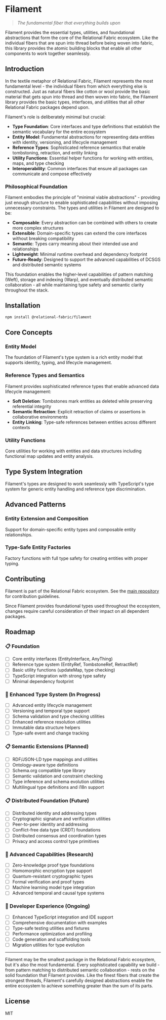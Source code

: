 # Filament

> *The fundamental fiber that everything builds upon*

Filament provides the essential types, utilities, and foundational abstractions that form the core of the Relational Fabric ecosystem. Like the individual fibers that are spun into thread before being woven into fabric, this library provides the atomic building blocks that enable all other components to work together seamlessly.

## Introduction

In the textile metaphor of Relational Fabric, Filament represents the most fundamental level - the individual fibers from which everything else is constructed. Just as natural fibers like cotton or wool provide the basic material that gets spun into thread and then woven into fabric, the Filament library provides the basic types, interfaces, and utilities that all other Relational Fabric packages depend upon.

Filament's role is deliberately minimal but crucial:

- **Type Foundation**: Core interfaces and type definitions that establish the semantic vocabulary for the entire ecosystem
- **Entity Model**: Fundamental abstractions for representing data entities with identity, versioning, and lifecycle management  
- **Reference Types**: Sophisticated reference semantics that enable tombstoning, retraction, and entity linking
- **Utility Functions**: Essential helper functions for working with entities, maps, and type checking
- **Interoperability**: Common interfaces that ensure all packages can communicate and compose effectively

### Philosophical Foundation

Filament embodies the principle of "minimal viable abstractions" - providing just enough structure to enable sophisticated capabilities without imposing unnecessary constraints. The types and utilities in Filament are designed to be:

- **Composable**: Every abstraction can be combined with others to create more complex structures
- **Extensible**: Domain-specific types can extend the core interfaces without breaking compatibility  
- **Semantic**: Types carry meaning about their intended use and relationships
- **Lightweight**: Minimal runtime overhead and dependency footprint
- **Future-Ready**: Designed to support the advanced capabilities of DCSGS and distributed semantic systems

This foundation enables the higher-level capabilities of pattern matching (Weft), storage and indexing (Warp), and eventually distributed semantic collaboration - all while maintaining type safety and semantic clarity throughout the stack.

## Installation

```bash
npm install @relational-fabric/filament
```

## Core Concepts

### Entity Model

The foundation of Filament's type system is a rich entity model that supports identity, typing, and lifecycle management.

### Reference Types and Semantics

Filament provides sophisticated reference types that enable advanced data lifecycle management:

- **Soft Deletion**: Tombstones mark entities as deleted while preserving referential integrity
- **Semantic Retraction**: Explicit retraction of claims or assertions in collaborative environments  
- **Entity Linking**: Type-safe references between entities across different contexts

### Utility Functions

Core utilities for working with entities and data structures including functional map updates and entity analysis.

## Type System Integration

Filament's types are designed to work seamlessly with TypeScript's type system for generic entity handling and reference type discrimination.

## Advanced Patterns

### Entity Extension and Composition

Support for domain-specific entity types and composable entity relationships.

### Type-Safe Entity Factories

Factory functions with full type safety for creating entities with proper typing.



## Contributing

Filament is part of the Relational Fabric ecosystem. See the [main repository](../../) for contribution guidelines.

Since Filament provides foundational types used throughout the ecosystem, changes require careful consideration of their impact on all dependent packages.

## Roadmap

### 📋 Foundation
- [ ] Core entity interfaces (EntityInterface, AnyThing)
- [ ] Reference type system (EntityRef, TombstoneRef, RetractRef)
- [ ] Basic utility functions (updateMap, type checking)
- [ ] TypeScript integration with strong type safety
- [ ] Minimal dependency footprint

### 🚧 Enhanced Type System (In Progress)
- [ ] Advanced entity lifecycle management
- [ ] Versioning and temporal type support
- [ ] Schema validation and type checking utilities
- [ ] Enhanced reference resolution utilities
- [ ] Immutable data structure helpers
- [ ] Type-safe event and change tracking

### 📋 Semantic Extensions (Planned)
- [ ] RDF/JSON-LD type mappings and utilities
- [ ] Ontology-aware type definitions
- [ ] Schema.org compatible type library
- [ ] Semantic validation and constraint checking
- [ ] Type inference and schema evolution utilities
- [ ] Multilingual type definitions and i18n support

### 📋 Distributed Foundation (Future)
- [ ] Distributed identity and addressing types
- [ ] Cryptographic signature and verification utilities
- [ ] Peer-to-peer identity and addressing
- [ ] Conflict-free data type (CRDT) foundations
- [ ] Distributed consensus and coordination types
- [ ] Privacy and access control type primitives

### 🔮 Advanced Capabilities (Research)
- [ ] Zero-knowledge proof type foundations
- [ ] Homomorphic encryption type support
- [ ] Quantum-resistant cryptographic types
- [ ] Formal verification and proof types
- [ ] Machine learning model type integration
- [ ] Advanced temporal and causal type systems

### 🎯 Developer Experience (Ongoing)
- [ ] Enhanced TypeScript integration and IDE support
- [ ] Comprehensive documentation with examples
- [ ] Type-safe testing utilities and fixtures
- [ ] Performance optimization and profiling
- [ ] Code generation and scaffolding tools
- [ ] Migration utilities for type evolution

---

Filament may be the smallest package in the Relational Fabric ecosystem, but it's also the most fundamental. Every sophisticated capability we build - from pattern matching to distributed semantic collaboration - rests on the solid foundation that Filament provides. Like the finest fibers that create the strongest threads, Filament's carefully designed abstractions enable the entire ecosystem to achieve something greater than the sum of its parts.

## License

MIT